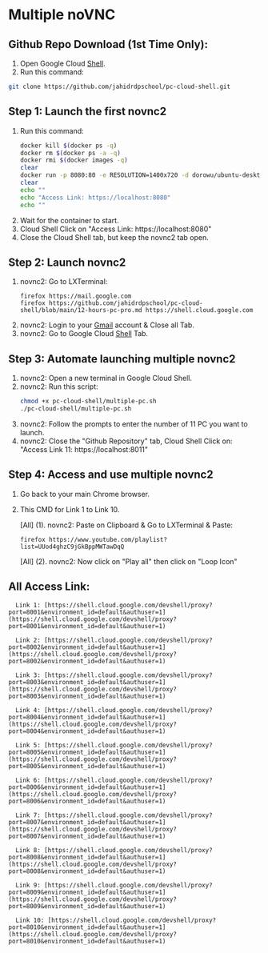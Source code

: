   # Multiple noVNC

## Github Repo Download (1st Time Only):

  1. Open Google Cloud [Shell](https://shell.cloud.google.com/?hl=en_US&fromcloudshell=true&show=terminal&authuser=1).
  2. Run this command:
```bash
git clone https://github.com/jahidrdpschool/pc-cloud-shell.git
```

  ## Step 1: Launch the first novnc2

  1. Run this command:
      ```bash
      docker kill $(docker ps -q)
      docker rm $(docker ps -a -q)
      docker rmi $(docker images -q)
      clear
      docker run -p 8080:80 -e RESOLUTION=1400x720 -d dorowu/ubuntu-desktop-lxde-vnc
      clear
      echo ""
      echo "Access Link: https://localhost:8080"
      echo ""
      ```
  2. Wait for the container to start.
  3. Cloud Shell Click on "Access Link: https://localhost:8080"
  4. Close the Cloud Shell tab, but keep the novnc2 tab open.

  ## Step 2: Launch novnc2

  1. novnc2: Go to LXTerminal:
      ```
      firefox https://mail.google.com
      firefox https://github.com/jahidrdpschool/pc-cloud-shell/blob/main/12-hours-pc-pro.md https://shell.cloud.google.com

      ```
  1. novnc2: Login to your [Gmail](https://mail.google.com) account & Close all Tab.
  2. novnc2: Go to Google Cloud [Shell](https://shell.cloud.google.com) Tab.

  ## Step 3: Automate launching multiple novnc2
  1. novnc2: Open a new terminal in Google Cloud Shell.
  2. novnc2: Run this script:
      ```bash
      chmod +x pc-cloud-shell/multiple-pc.sh
      ./pc-cloud-shell/multiple-pc.sh
      ```
  3. novnc2: Follow the prompts to enter the number of 11 PC you want to launch.
  4. novnc2: Close the "Github Repository" tab, Cloud Shell Click on: "Access Link 11: https://localhost:8011"


  ## Step 4: Access and use multiple novnc2
  1. Go back to your main Chrome browser.
  2. This CMD for Link 1 to Link 10.
  
      [All] (1). novnc2: Paste on Clipboard & Go to LXTerminal & Paste:
      ```
      firefox https://www.youtube.com/playlist?list=UUod4ghzC9jGkBppMWTawDqQ

      ```
      [All] (2). novnc2: Now click on "Play all" then click on "Loop Icon"

  ## All Access Link:

      Link 1: [https://shell.cloud.google.com/devshell/proxy?port=8001&environment_id=default&authuser=1](https://shell.cloud.google.com/devshell/proxy?port=8001&environment_id=default&authuser=1)

      Link 2: [https://shell.cloud.google.com/devshell/proxy?port=8002&environment_id=default&authuser=1](https://shell.cloud.google.com/devshell/proxy?port=8002&environment_id=default&authuser=1)

      Link 3: [https://shell.cloud.google.com/devshell/proxy?port=8003&environment_id=default&authuser=1](https://shell.cloud.google.com/devshell/proxy?port=8003&environment_id=default&authuser=1)

      Link 4: [https://shell.cloud.google.com/devshell/proxy?port=8004&environment_id=default&authuser=1](https://shell.cloud.google.com/devshell/proxy?port=8004&environment_id=default&authuser=1)

      Link 5: [https://shell.cloud.google.com/devshell/proxy?port=8005&environment_id=default&authuser=1](https://shell.cloud.google.com/devshell/proxy?port=8005&environment_id=default&authuser=1)

      Link 6: [https://shell.cloud.google.com/devshell/proxy?port=8006&environment_id=default&authuser=1](https://shell.cloud.google.com/devshell/proxy?port=8006&environment_id=default&authuser=1)

      Link 7: [https://shell.cloud.google.com/devshell/proxy?port=8007&environment_id=default&authuser=1](https://shell.cloud.google.com/devshell/proxy?port=8007&environment_id=default&authuser=1)

      Link 8: [https://shell.cloud.google.com/devshell/proxy?port=8008&environment_id=default&authuser=1](https://shell.cloud.google.com/devshell/proxy?port=8008&environment_id=default&authuser=1)

      Link 9: [https://shell.cloud.google.com/devshell/proxy?port=8009&environment_id=default&authuser=1](https://shell.cloud.google.com/devshell/proxy?port=8009&environment_id=default&authuser=1)

      Link 10: [https://shell.cloud.google.com/devshell/proxy?port=8010&environment_id=default&authuser=1](https://shell.cloud.google.com/devshell/proxy?port=8010&environment_id=default&authuser=1)

